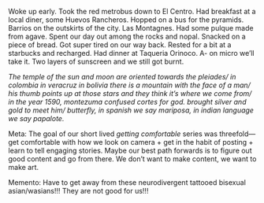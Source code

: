 Woke up early. Took the red metrobus down to El Centro. Had breakfast at a local diner, some Huevos Rancheros. Hopped on a bus for the pyramids. Barrios on the outskirts of the city. Las Montagnes. Had some pulque made from agave. Spent our day out among the rocks and nopal. Snacked on a piece of bread. Got super tired on our way back. Rested for a bit at a starbucks and recharged. Had dinner at Taqueria Orinoco. A- on micro we’ll take it. Two layers of sunscreen and we still got burnt. 

*The temple of the sun and moon are oriented towards the pleiades/ in colombia in veracruz in bolivia there is a mountain with the face of a man/ his thumb points up at those stars and they think it’s where we come from/ in the year 1590, montezuma confused cortes for god. brought silver and gold to meet him/ butterfly, in spanish we say mariposa, in indian language we say papalote.*

Meta: The goal of our short lived *getting comfortable* series was threefold—get comfortable with how we look on camera \+ get in the habit of posting \+ learn to tell engaging stories. Maybe our best path forwards is to figure out good content and go from there. We don’t want to make content, we want to make art.

Memento: Have to get away from these neurodivergent tattooed bisexual asian/wasians\!\!\! They are not good for us\!\!\!